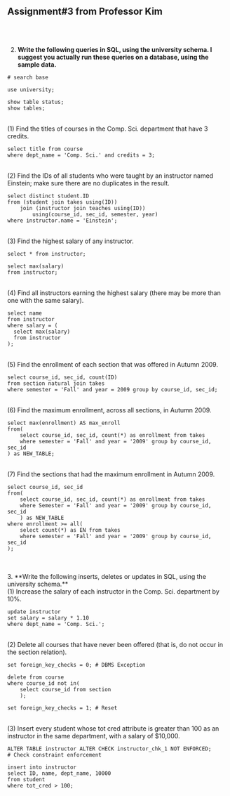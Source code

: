 ## Assignment#3 from Professor Kim
<br>
<br>
  
2. **Write the following queries in SQL, using the university schema. I suggest you actually run these queries on a database, using the sample data.**

~~~mysql
# search base

use university;

show table status;
show tables;
~~~

  
<br>
(1)  Find the titles of courses in the Comp. Sci. department that have 3 credits.

```mysql
select title from course
where dept_name = 'Comp. Sci.' and credits = 3;
```
  

<br>
(2)  Find the IDs of all students who were taught by an instructor named Einstein; make sure there are no duplicates in the result.

~~~mysql
select distinct student.ID
from (student join takes using(ID))
    join (instructor join teaches using(ID))
        using(course_id, sec_id, semester, year)
where instructor.name = 'Einstein';
~~~


<br>
(3)  Find the highest salary of any instructor.

~~~mysql
select * from instructor;

select max(salary)
from instructor;
~~~


<br>
(4)  Find all instructors earning the highest salary (there may be more than one with the same salary).

~~~mysql
select name
from instructor
where salary = (
  select max(salary)
  from instructor
);
~~~


<br>
(5)  Find the enrollment of each section that was offered in Autumn 2009.

~~~mysql
select course_id, sec_id, count(ID)
from section natural join takes
where semester = 'Fall' and year = 2009 group by course_id, sec_id;
~~~


<br>
(6)  Find the maximum enrollment, across all sections, in Autumn 2009.

~~~mysql
select max(enrollment) AS max_enroll
from(
    select course_id, sec_id, count(*) as enrollment from takes
    where semester = 'Fall' and year = '2009' group by course_id, sec_id
) as NEW_TABLE;
~~~


<br>
(7)  Find the sections that had the maximum enrollment in Autumn 2009.

~~~mysql
select course_id, sec_id
from(
    select course_id, sec_id, count(*) as enrollment from takes
    where Semester = 'Fall' and year = '2009' group by course_id, sec_id
    ) as NEW_TABLE
where enrollment >= all(
    select count(*) as EN from takes
    where semester = 'Fall' and year = '2009' group by course_id, sec_id
);
~~~



<br>
<br>
3. **Write the following inserts, deletes or updates in SQL, using the university schema.**
<br>
(1)  Increase the salary of each instructor in the Comp. Sci. department by 10%.

~~~mysql
update instructor
set salary = salary * 1.10
where dept_name = 'Comp. Sci.';
~~~


<br>
(2)  Delete all courses that have never been offered (that is, do not occur in the section relation).

~~~mysql
set foreign_key_checks = 0; # DBMS Exception

delete from course
where course_id not in(
    select course_id from section
    );

set foreign_key_checks = 1; # Reset
~~~


<br>
(3)  Insert every student whose tot cred attribute is greater than 100 as an instructor in the same department, with a salary of $10,000.

~~~mysql
ALTER TABLE instructor ALTER CHECK instructor_chk_1 NOT ENFORCED;
# Check constraint enforcement

insert into instructor
select ID, name, dept_name, 10000
from student
where tot_cred > 100;
~~~
